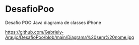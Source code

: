# DesafioPoo
Desafio POO Java diagrama de classes iPhone

<https://github.com/Gabriely-Araujo/DesafioPoo/blob/main/Diagrama%20sem%20nome.jpg>
